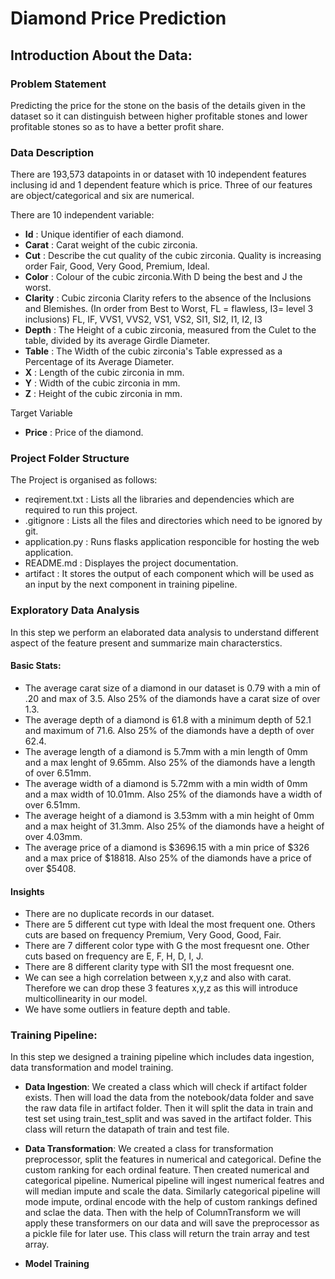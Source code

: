 # Diamond Price Prediction

## Introduction About the Data:

### Problem Statement

Predicting the price for the stone on the basis of the details given in the dataset so it can distinguish between higher profitable stones and lower profitable stones so as to have a better profit share.

### Data Description

There are 193,573 datapoints in or dataset with 10 independent features inclusing id and 1 dependent feature which is price. Three of our features are object/categorical and six are numerical.

There are 10 independent variable:

- __Id__ : Unique identifier of each diamond.
- __Carat__ : Carat weight of the cubic zirconia.
- __Cut__ : Describe the cut quality of the cubic zirconia. Quality is increasing order Fair, Good, Very Good, Premium, Ideal.
- __Color__ : Colour of the cubic zirconia.With D being the best and J the worst.
- __Clarity__ : Cubic zirconia Clarity refers to the absence of the Inclusions and Blemishes. (In order from Best to Worst, FL = flawless, I3= level 3 inclusions) FL, IF, VVS1, VVS2, VS1, VS2, SI1, SI2, I1, I2, I3
- __Depth__ : The Height of a cubic zirconia, measured from the Culet to the table, divided by its average Girdle Diameter.
- __Table__ : The Width of the cubic zirconia's Table expressed as a Percentage of its Average Diameter.
- __X__ : Length of the cubic zirconia in mm.
- __Y__ : Width of the cubic zirconia in mm.
- __Z__ : Height of the cubic zirconia in mm.

Target Variable

- __Price__ : Price of the diamond.

### Project Folder Structure

The Project is organised as follows:

- reqirement.txt : Lists all the libraries and dependencies which are required to run this project.
- .gitignore : Lists all the files and directories which need to be ignored by git.
- application.py : Runs flasks application responcible for hosting the web application.
- README.md : Displayes the project documentation.
- artifact : It stores the output of each component which will be used as an input by the next component in training pipeline.




### Exploratory Data Analysis

In this step we perform an elaborated data analysis to understand different aspect of the feature present and summarize main characterstics.

#### Basic Stats:

- The average carat size of a diamond in our dataset is 0.79 with a min of .20 and max of 3.5. Also 25% of the diamonds have a carat size of over 1.3.
- The average depth of a diamond is 61.8 with a minimum depth of 52.1 and maximum of 71.6. Also 25% of the diamonds have a depth of over 62.4.
- The average length of a diamond is 5.7mm with a min length of 0mm and a max lenght of 9.65mm. Also 25% of the diamonds have a length of over 6.51mm.
- The average width of a diamond is 5.72mm with a min width of 0mm and a max width of 10.01mm. Also 25% of the diamonds have a width of over 6.51mm.
- The average height of a diamond is 3.53mm with a min height of 0mm and a max height of 31.3mm. Also 25% of the diamonds have a height of over 4.03mm.
- The average price of a diamond is $3696.15 with a min price of $326 and a max price of $18818. Also 25% of the diamonds have a price of over $5408.

#### Insights

- There are no duplicate records in our dataset.
- There are 5 different cut type with Ideal the most frequent one. Others cuts are based on frequency Premium, Very Good, Good, Fair.
- There are 7 different color type with G the most frequesnt one. Other cuts based on frequency are E, F, H, D, I, J.
- There are 8 different clarity type with SI1 the most frequesnt one.
- We can see a high correlation between x,y,z and also with carat. Therefore we can drop these 3 features x,y,z as this will introduce multicollinearity in our model.
- We have some outliers in feature depth and table.

### Training Pipeline:

In this step we designed a training pipeline which includes data ingestion, data transformation and model training.

- **Data Ingestion**: We created a class which will check if artifact folder exists. Then will load the data from the notebook/data folder and save the raw data file in artifact folder. Then it will split the data in train and test set using train_test_split and was saved in the artifact folder. This class will return the datapath of train and test file.

- **Data Transformation**: We created a class for transformation preprocessor, split the features in numerical and categorical. Define the custom ranking for each ordinal feature. Then created numerical and categorical pipeline. Numerical pipeline will ingest numerical featres and will median impute and scale the data. Similarly categorical pipeline will mode impute, ordinal encode with the help of custom rankings defined and sclae the data. Then with the help of ColumnTransform we will apply these transformers on our data and will save the preprocessor as a pickle file for later use. This class will return the train array and test array.

- **Model Training**



